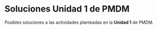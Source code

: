 # Soluciones Unidad 1 de PMDM

Posibles soluciones a las actividades planteadas en la **Unidad 1** de PMDM.